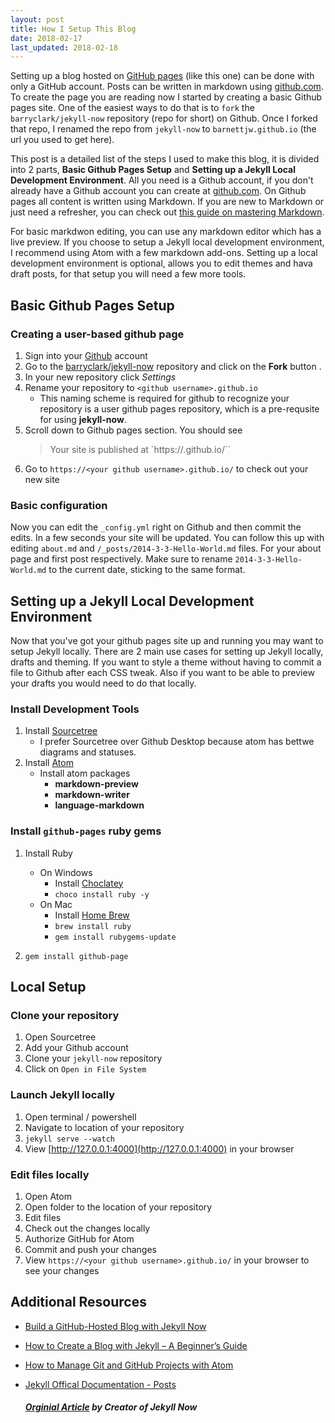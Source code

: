 ```yaml
---
layout: post
title: How I Setup This Blog
date: 2018-02-17
last_updated: 2018-02-18
---
```


Setting up a blog hosted on [GitHub pages](https://pages.github.com/) (like this one) can be done with only a GitHub account. Posts can be written in markdown using [github.com](https://github.com). To create the page you are reading now I started by creating a basic Github pages site. One of the easiest ways to do that is to `fork` the `barryclark/jekyll-now` repository (repo for short) on Github. Once I forked that repo, I renamed  the repo from `jekyll-now` to `barnettjw.github.io` (the url you used to get here).

This post is a detailed list of the steps I used to make this blog, it is divided into 2 parts, **Basic Github Pages Setup** and **Setting up a Jekyll Local Development Environment**. All you need is a Github account, if you don't already have a Github account you can create at [github.com](https://github.com/). On Github pages all content is written using Markdown. If you are new to Markdown or just need a refresher, you can check out [this guide on mastering Markdown](https://guides.github.com/features/mastering-markdown/).

For basic markdwon editing, you can use any markdown editor which has a live preview. If you choose to setup a Jekyll local development environment, I recommend using Atom with a few markdown add-ons. Setting up a local development environment is optional, allows you to edit themes and hava draft posts, for that setup you will need a few more tools.

## Basic Github Pages Setup

### Creating a user-based github page

1. Sign into your [Github](https://github.com) account
2. Go to the [barryclark/jekyll-now](https://github.com/barryclark/jekyll-now) repository and click on the **Fork** button .
3. In your new repository click *Settings*
4. Rename your repository to `<github username>.github.io`
    * This naming scheme is required for github to recognize your repository is a user github pages repository, which is a pre-requsite for using **jekyll-now**.
5. Scroll down to Github pages section. You should see
    >  Your site is published at `https://<your github username>.github.io/``
6. Go to `https://<your github username>.github.io/` to check out your new site

### Basic configuration

Now you can edit the `_config.yml` right on Github and then commit the edits. In a few seconds your site will be updated. You can follow this up with editing  `about.md` and `/_posts/2014-3-3-Hello-World.md` files. For your about page and first post respectively. Make sure to rename `2014-3-3-Hello-World.md` to the current date, sticking to the same format.

## Setting up a Jekyll Local Development Environment

Now that you've got your github pages site up and running you may want to setup Jekyll locally. There are 2 main use cases for setting up Jekyll locally, drafts and theming. If you want to style a theme without having to commit a file to Github after each CSS tweak. Also if you want to be able to preview your drafts you would need to do that locally.

### Install Development Tools

1. Install [Sourcetree](https://www.sourcetreeapp.com/)
    - I prefer Sourcetree over Github Desktop because atom has bettwe diagrams and statuses.
2. Install [Atom](https://atom.io/)
    * Install atom packages
        * **markdown-preview**
        * **markdown-writer**
        * **language-markdown**

### Install `github-pages` ruby gems

1. Install Ruby
    - On Windows
        - Install [Choclatey](https://chocolatey.org/)
        - `choco install ruby -y`
    * On Mac
        - Install [Home Brew](https://brew.sh/)
        - `brew install ruby`
        - `gem install rubygems-update`

2. `gem install github-page`

## Local Setup
### Clone your repository

1. Open Sourcetree
2. Add your Github account
3. Clone your `jekyll-now` repository
4. Click on `Open in File System`

### Launch Jekyll locally

1. Open terminal / powershell
2. Navigate to location of your repository
3. `jekyll serve --watch`
4. View [http://127.0.0.1:4000](http://127.0.0.1:4000) in your browser

### Edit files locally
1. Open Atom
2. Open folder to the location of your repository
3. Edit files
4. Check out the changes locally
5. Authorize GitHub for Atom
6. Commit and push your changes
7. View `https://<your github username>.github.io/` in your browser to see your changes

## Additional Resources
* [Build a GitHub-Hosted Blog with Jekyll Now](https://www.hongkiat.com/blog/jekyll-now)
* [How to Create a Blog with Jekyll – A Beginner’s Guide](https://www.hongkiat.com/blog/blog-with-jekyll/)
* [How to Manage Git and GitHub Projects with Atom](https://www.hongkiat.com/blog/manage-git-github-atom/)
* [Jekyll Offical Documentation - Posts](https://jekyllrb.com/docs/posts/)

    ##### [Orginial Article](https://www.smashingmagazine.com/2014/08/build-blog-jekyll-github-pages/) by Creator of Jekyll Now
